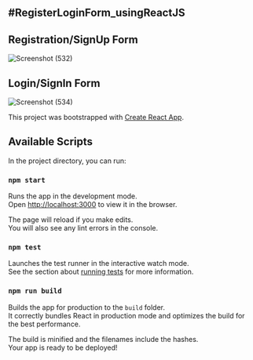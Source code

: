 #RegisterLoginForm_usingReactJS
-----------------------------------------------------------------

Registration/SignUp Form
-------------------------------------
![Screenshot (532)](https://user-images.githubusercontent.com/60310009/95113543-3a38fc00-0760-11eb-9d4b-49fb455cdd64.png)



Login/SignIn Form
-----------------------------
![Screenshot (534)](https://user-images.githubusercontent.com/60310009/95113564-4624be00-0760-11eb-9a56-3e05dd55767a.png)


This project was bootstrapped with [Create React App](https://github.com/facebook/create-react-app).

## Available Scripts

In the project directory, you can run:

### `npm start`

Runs the app in the development mode.<br />
Open [http://localhost:3000](http://localhost:3000) to view it in the browser.

The page will reload if you make edits.<br />
You will also see any lint errors in the console.

### `npm test`

Launches the test runner in the interactive watch mode.<br />
See the section about [running tests](https://facebook.github.io/create-react-app/docs/running-tests) for more information.

### `npm run build`

Builds the app for production to the `build` folder.<br />
It correctly bundles React in production mode and optimizes the build for the best performance.

The build is minified and the filenames include the hashes.<br />
Your app is ready to be deployed!

